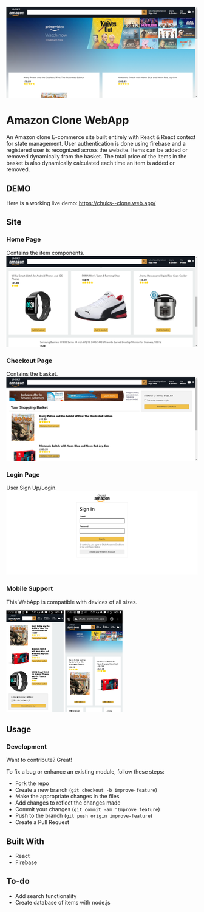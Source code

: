 ![Landing Page](/Amazon_images/amazon1.png)

# Amazon Clone WebApp

An Amazon clone E-commerce site built entirely with React & React context for state management. User authentication is done using firebase and a registered user is recognized across the website. Items can be added or removed dynamically from the basket. The total price of the items in the basket is also dynamically calculated each time an item is added or removed. 

## DEMO
Here is a working live demo:
https://chuks--clone.web.app/

## Site

### Home Page

Contains the item components.
![Landing Page](/Amazon_images/amazon2.png)

### Checkout Page

Contains the basket.
![Landing Page](/Amazon_images/amazon3.png)

### Login Page

User Sign Up/Login.
![Landing Page](/Amazon_images/amazon4.png)

### Mobile Support

This WebApp is compatible with devices of all sizes.

<img src="/Amazon_images/amazon5.jpg" alt="Mobile Support" width="30%" height="30%"> <img src="/Amazon_images/amazon6.jpg" alt="Mobile Support" width="30%" height="30%">

## Usage

### Development
Want to contribute? Great!

To fix a bug or enhance an existing module, follow these steps:
 
- Fork the repo
- Create a new branch (`git checkout -b improve-feature`)
- Make the appropriate changes in the files
- Add changes to reflect the changes made
- Commit your changes (`git commit -am 'Improve feature`)
- Push to the branch (`git push origin improve-feature`)
- Create a Pull Request

## Built With
- React
- Firebase

## To-do
 - Add search functionality
 - Create database of items with node.js






